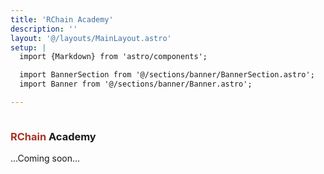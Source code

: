 ```yaml
---
title: 'RChain Academy'
description: ''
layout: '@/layouts/MainLayout.astro'
setup: |
  import {Markdown} from 'astro/components';

  import BannerSection from '@/sections/banner/BannerSection.astro';
  import Banner from '@/sections/banner/Banner.astro';

---
```


<BannerSection>
  <Banner>
    <div style="display: flex; flex-direction: column;">
    <h3 class="float-md-start mb-0"><b style="color: #A93226;">RChain</b> Academy</h3>
    <span>...Coming soon...</span>
    </div>
  </Banner>
  
</BannerSection>
